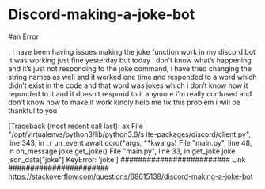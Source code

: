 # Discord-making-a-joke-bot
#an Error

:
I have been having issues making the joke function work in my discord bot it was working just fine yesterday but today i don’t know what’s happening and it’s just not responding to the joke command, i have tried changing the string names as well and it worked one time and responded to a word which didn’t exist in the code and that word was jokes which i don’t know how it reponded to it and it doesn’t respond to it anymore i’m really confused and don’t know how to make it work kindly help me fix this problem i will be thankful to you


[Traceback (most recent call last):
ах
File "/opt/virtualenvs/python3/lib/python3.8/s
ite-packages/discord/client.py", line 343, in _r
un_event
await coro(*args, **kwargs)
File "main.py", line 48, in on_message
joke
get_joke()
File "main.py", line 33, in get_joke
joke json_data["joke"]
KeyError: 'joke']
######################### Link #######################
https://stackoverflow.com/questions/68615138/discord-making-a-joke-bot
